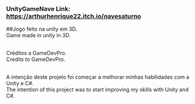 ### UnityGameNave Link: https://arthurhenrique22.itch.io/navesaturno

##Jogo feito na unity em 3D. 
<br>Game made in unity in 3D.

<br>Créditos a GameDevPro.
<br>Credits to GameDevPro.

<br>A intenção deste projeto foi começar a melhorar minhas habilidades com a Unity e C#.
<br>The intention of this project was to start improving my skills with Unity and C#.

